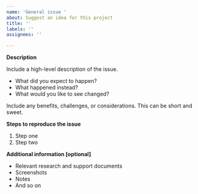 ```yaml
---
name: 'General issue '
about: Suggest an idea for this project
title: ''
labels: ''
assignees: ''

---
```


**Description**

Include a high-level description of the issue. 
- What did you expect to happen? 
- What happened instead? 
- What would you like to see changed?

Include any benefits, challenges, or considerations. This can be short and sweet.

**Steps to reproduce the issue**

1. Step one
2. Step two

**Additional information [optional]**
- Relevant research and support documents
- Screenshots
- Notes
- And so on
